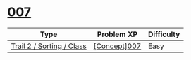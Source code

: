 # [007](https://www.codetree.ai/trails/complete/curated-cards/intro-007)

|Type|Problem XP|Difficulty|
|---|---|---|
|[Trail 2 / Sorting / Class](https://www.codetree.ai/trail-info/novice-mid/)|[[Concept]007](https://www.codetree.ai/trails/complete/curated-cards/intro-007/)|Easy|


